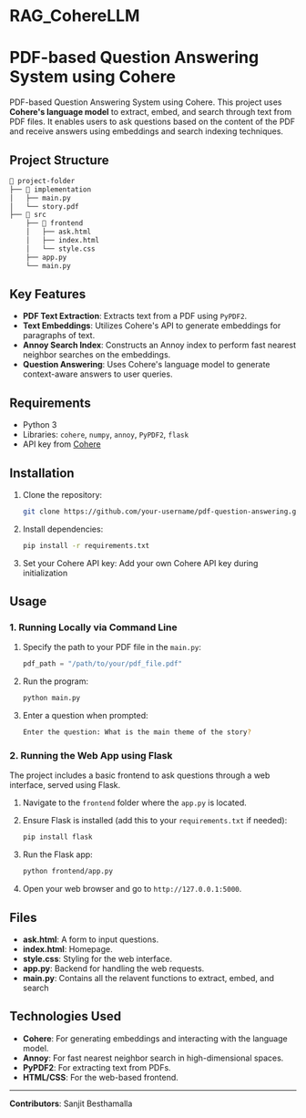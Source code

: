 # RAG_CohereLLM

# PDF-based Question Answering System using Cohere

PDF-based Question Answering System using Cohere. This project uses **Cohere's language model** to extract, embed, and search through text from PDF files. It enables users to ask questions based on the content of the PDF and receive answers using embeddings and search indexing techniques.

## Project Structure

```bash
📂 project-folder
├── 📂 implementation
│   ├── main.py
│   └── story.pdf
├── 📂 src
    ├── 📂 frontend
    │   ├── ask.html
    │   ├── index.html
    │   └── style.css
    ├── app.py
    └── main.py
```

## Key Features

- **PDF Text Extraction**: Extracts text from a PDF using `PyPDF2`.
- **Text Embeddings**: Utilizes Cohere's API to generate embeddings for paragraphs of text.
- **Annoy Search Index**: Constructs an Annoy index to perform fast nearest neighbor searches on the embeddings.
- **Question Answering**: Uses Cohere's language model to generate context-aware answers to user queries.

## Requirements

- Python 3
- Libraries: `cohere`, `numpy`, `annoy`, `PyPDF2`, `flask`
- API key from [Cohere](https://cohere.ai)

## Installation

1. Clone the repository:
    ```bash
    git clone https://github.com/your-username/pdf-question-answering.git
    ```

2. Install dependencies:
    ```bash
    pip install -r requirements.txt
    ```

3. Set your Cohere API key:
    Add your own Cohere API key during initialization

## Usage

### 1. Running Locally via Command Line

1. Specify the path to your PDF file in the `main.py`:
    ```python
    pdf_path = "/path/to/your/pdf_file.pdf"
    ```

2. Run the program:
    ```bash
    python main.py
    ```

3. Enter a question when prompted:
    ```bash
    Enter the question: What is the main theme of the story?
    ```

### 2. Running the Web App using Flask

The project includes a basic frontend to ask questions through a web interface, served using Flask.

1. Navigate to the `frontend` folder where the `app.py` is located.

2. Ensure Flask is installed (add this to your `requirements.txt` if needed):
    ```bash
    pip install flask
    ```

3. Run the Flask app:
    ```bash
    python frontend/app.py
    ```

4. Open your web browser and go to `http://127.0.0.1:5000`.

## Files

- **ask.html**: A form to input questions.
- **index.html**: Homepage.
- **style.css**: Styling for the web interface.
- **app.py**: Backend for handling the web requests.
- **main.py**: Contains all the relavent functions to extract, embed, and search

## Technologies Used

- **Cohere**: For generating embeddings and interacting with the language model.
- **Annoy**: For fast nearest neighbor search in high-dimensional spaces.
- **PyPDF2**: For extracting text from PDFs.
- **HTML/CSS**: For the web-based frontend.

---

**Contributors**: Sanjit Besthamalla

